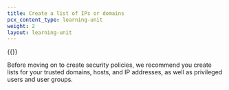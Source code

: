 ```yaml
---
title: Create a list of IPs or domains
pcx_content_type: learning-unit
weight: 2
layout: learning-unit
---
```


{{<render file="zero-trust/_create-list.md">}}

Before moving on to create security policies, we recommend you create lists for your trusted domains, hosts, and IP addresses, as well as privileged users and user groups.
